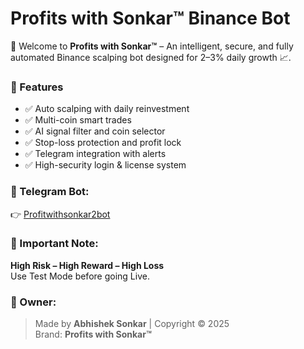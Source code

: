 # Profits with Sonkar™ Binance Bot

🚀 Welcome to **Profits with Sonkar™** – An intelligent, secure, and fully automated Binance scalping bot designed for 2–3% daily growth 📈.

### 🔧 Features
- ✅ Auto scalping with daily reinvestment
- ✅ Multi-coin smart trades
- ✅ AI signal filter and coin selector
- ✅ Stop-loss protection and profit lock
- ✅ Telegram integration with alerts
- ✅ High-security login & license system

### 📲 Telegram Bot:
👉 [Profitwithsonkar2bot](https://t.me/Profitwithsonkar2bot)

### 📣 Important Note:
**High Risk – High Reward – High Loss**  
Use Test Mode before going Live.

### 👤 Owner:
> Made by **Abhishek Sonkar** | Copyright © 2025  
> Brand: **Profits with Sonkar™**
